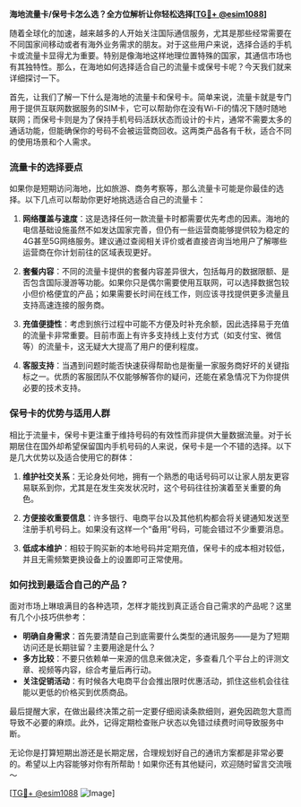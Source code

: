 **海地流量卡/保号卡怎么选？全方位解析让你轻松选择[[TG💪+ @esim1088](https://t.me/s/esim1088)]**

随着全球化的加速，越来越多的人开始关注国际通信服务，尤其是那些经常需要在不同国家间移动或者有海外业务需求的朋友。对于这些用户来说，选择合适的手机卡或流量卡显得尤为重要。特别是像海地这样地理位置特殊的国家，其通信市场也有其独特性。那么，在海地如何选择适合自己的流量卡或保号卡呢？今天我们就来详细探讨一下。

首先，让我们了解一下什么是海地的流量卡和保号卡。简单来说，流量卡就是专门用于提供互联网数据服务的SIM卡，它可以帮助你在没有Wi-Fi的情况下随时随地联网；而保号卡则是为了保持手机号码活跃状态而设计的卡片，通常不需要太多的通话功能，但能确保你的号码不会被运营商回收。这两类产品各有千秋，适合不同的使用场景和个人需求。

### 流量卡的选择要点

如果你是短期访问海地，比如旅游、商务考察等，那么流量卡可能是你最佳的选择。以下几点可以帮助你更好地挑选适合自己的流量卡：

1. **网络覆盖与速度**：这是选择任何一款流量卡时都需要优先考虑的因素。海地的电信基础设施虽然不如发达国家完善，但仍有一些运营商能够提供较为稳定的4G甚至5G网络服务。建议通过查阅相关评价或者直接咨询当地用户了解哪些运营商在你计划前往的区域表现更好。

2. **套餐内容**：不同的流量卡提供的套餐内容差异很大，包括每月的数据限额、是否包含国际漫游等功能。如果你只是偶尔需要使用互联网，可以选择数据包较小但价格便宜的产品；如果需要长时间在线工作，则应该寻找提供更多流量且支持高速连接的服务商。

3. **充值便捷性**：考虑到旅行过程中可能不方便及时补充余额，因此选择易于充值的流量卡非常重要。目前市面上有许多支持线上支付方式（如支付宝、微信等）的流量卡，这无疑大大提高了用户的便利程度。

4. **客服支持**：当遇到问题时能否快速获得帮助也是衡量一家服务商好坏的关键指标之一。优质的客服团队不仅能够解答你的疑问，还能在紧急情况下为你提供必要的技术支持。

### 保号卡的优势与适用人群

相比于流量卡，保号卡更注重于维持号码的有效性而非提供大量数据流量。对于长期居住在国外却希望保留国内手机号码的人来说，保号卡是一个不错的选择。以下是几大优势以及适合使用它的群体：

1. **维护社交关系**：无论身处何地，拥有一个熟悉的电话号码可以让家人朋友更容易联系到你，尤其是在发生突发状况时，这个号码往往扮演着至关重要的角色。
   
2. **方便接收重要信息**：许多银行、电商平台以及其他机构都会将关键通知发送至注册手机号码上。如果没有这样一个“备用”号码，可能会错过不少重要消息。
   
3. **低成本维护**：相较于购买新的本地号码并定期充值，保号卡的成本相对较低，并且无需频繁更换设备上的设置即可正常使用。

### 如何找到最适合自己的产品？

面对市场上琳琅满目的各种选项，怎样才能找到真正适合自己需求的产品呢？这里有几个小技巧供参考：

- **明确自身需求**：首先要清楚自己到底需要什么类型的通讯服务——是为了短期访问还是长期驻留？主要用途是什么？
- **多方比较**：不要只依赖单一来源的信息来做决定，多查看几个平台上的评测文章、视频等内容，综合考量后再行动。
- **关注促销活动**：有时候各大电商平台会推出限时优惠活动，抓住这些机会往往能以更低的价格买到优质商品。

最后提醒大家，在做出最终决策之前一定要仔细阅读条款细则，避免因疏忽大意而导致不必要的麻烦。此外，记得定期检查账户状态以免错过续费时间导致服务中断。

无论你是打算短期出游还是长期定居，合理规划好自己的通讯方案都是非常必要的。希望以上内容能够对你有所帮助！如果你还有其他疑问，欢迎随时留言交流哦～

[[TG💪+ @esim1088](https://t.me/s/esim1088) ![Image](https://i.postimg.cc/4NQfJmqS/Snipaste-2025-05-13-00-14-12.png)]